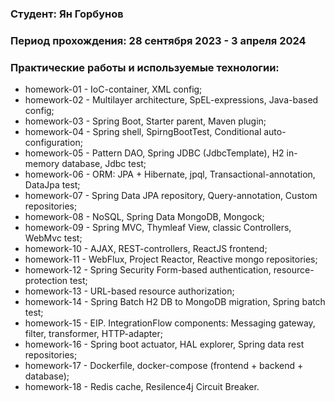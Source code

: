 ### Студент: Ян Горбунов
### Период прохождения: 28 сентября 2023 - 3 апреля 2024
### Практические работы и используемые технологии:
- homework-01 - IoC-container, XML config;
- homework-02 - Multilayer architecture, SpEL-expressions, Java-based config;
- homework-03 - Spring Boot, Starter parent, Maven plugin;
- homework-04 - Spring shell, SpirngBootTest, Conditional auto-configuration;
- homework-05 - Pattern DAO, Spring JDBC (JdbcTemplate), H2 in-memory database, Jdbc test;
- homework-06 - ORM: JPA + Hibernate, jpql, Transactional-annotation, DataJpa test;
- homework-07 - Spring Data JPA repository, Query-annotation, Custom repositories;
- homework-08 - NoSQL, Spring Data MongoDB, Mongock;
- homework-09 - Spring MVC, Thymleaf View, classic Controllers, WebMvc test;
- homework-10 - AJAX, REST-controllers, ReactJS frontend;
- homework-11 - WebFlux, Project Reactor, Reactive mongo repositories;
- homework-12 - Spring Security Form-based authentication, resource-protection test;
- homework-13 - URL-based resource authorization;
- homework-14 - Spring Batch H2 DB to MongoDB migration, Spring batch test;
- homework-15 - EIP. IntegrationFlow components: Messaging gateway, filter, transformer, HTTP-adapter;
- homework-16 - Spring boot actuator, HAL explorer, Spring data rest repositories;
- homework-17 - Dockerfile, docker-compose (frontend + backend + database);
- homework-18 - Redis cache, Resilence4j Circuit Breaker.
